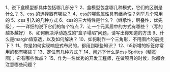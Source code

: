 1、说下盒模型都具体包括哪几部分？
2、盒模型包含哪几种模式，它们的区别是什么？
3、css 的选择器有哪些？
4、css的哪些属性具有继承性？列举几个常用的
5、css 引入的几种方式
6、css的三大特性是什么？（继承性，层叠性，优先级），一一详细的说下它们的每个特点
7、让一个元素居中的方式有哪些？（写的越多越好）
8、如何解决浮动造成的“盒子塌陷”问题，请写出你知道的方法
9、什么是margin值穿透，以及如何解决？
10、如何制作一个三角形，不用图片的前提下？
11、你是如何实现响应式布局的，都用到哪些知识？
12、h5新增的标签你常用的都有哪些？
13、定位有几种方式？
14、阐述下什么是css Sprites（精灵图），它有哪些优点？
15、作为一名优秀的开发工程师，在做项目的时候，你都会注意哪些问题？